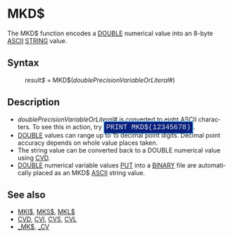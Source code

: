 <style>pre.codeide, pre.outputfixed, .outputcrt0 { background-color: #000 !important; color: #FFF !important; }</style><!DOCTYPE html>
<html class="client-nojs" dir="ltr" lang="en">
<head>
<title>MKD$ - QB64 Phoenix Edition Wiki</title>
</head>
<body class="mediawiki ltr sitedir-ltr mw-hide-empty-elt ns-0 ns-subject page-MKD rootpage-MKD skin-vector action-view skin-vector-legacy vector-feature-language-in-header-enabled vector-feature-language-in-main-page-header-disabled vector-feature-language-alert-in-sidebar-disabled vector-feature-sticky-header-disabled vector-feature-sticky-header-edit-disabled vector-feature-table-of-contents-disabled vector-feature-visual-enhancement-next-disabled">
<div class="mw-body" id="content" role="main">
<a id="top"></a>
<h1 class="firstHeading mw-first-heading" id="firstHeading"><span class="mw-page-title-main">MKD$</span></h1>
<div class="vector-body" id="bodyContent">
<div class="mw-body-content mw-content-ltr" dir="ltr" id="mw-content-text" lang="en"><div class="mw-parser-output"><p>The <a class="mw-selflink selflink">MKD$</a> function encodes a <a href="DOUBLE" title="DOUBLE">DOUBLE</a> numerical value into an 8-byte <a href="ASCII" title="ASCII">ASCII</a> <a href="STRING" title="STRING">STRING</a> value.
</p>
<h2><span class="mw-headline" id="Syntax">Syntax</span></h2>
<dl><dd><i>result$</i> = <a class="mw-selflink selflink">MKD$</a>(<i>doublePrecisionVariableOrLiteral#</i>)</dd></dl>
<p>
</p>
<h2><span class="mw-headline" id="Description">Description</span></h2>
<ul><li><i>doublePrecisionVariableOrLiteral#</i> is converted to eight ASCII characters. To see this in action, try <span style="border: 2px solid #87cefa; border-radius: 4px; padding: 4px; font-family: Courier New, monospace, Courier; font-size: 16px; white-space: nowrap; background: #082080; color: #e2e2e2;">PRINT MKD$(12345678)</span>.</li>
<li><a href="DOUBLE" title="DOUBLE">DOUBLE</a> values can range up to 15 decimal point digits. Decimal point accuracy depends on whole value places taken.</li>
<li>The string value can be converted back to a DOUBLE numerical value using <a href="CVD" title="CVD">CVD</a>.</li>
<li><a href="DOUBLE" title="DOUBLE">DOUBLE</a> numerical variable values <a href="PUT" title="PUT">PUT</a> into a <a class="mw-redirect" href="BINARY" title="BINARY">BINARY</a> file are automatically placed as an MKD$ <a href="ASCII" title="ASCII">ASCII</a> string value.</li></ul>
<p>
</p>
<h2><span class="mw-headline" id="See_also">See also</span></h2>
<ul><li><a href="MKI$" title="MKI$">MKI$</a>, <a href="MKS$" title="MKS$">MKS$</a>, <a href="MKL$" title="MKL$">MKL$</a></li>
<li><a href="CVD" title="CVD">CVD</a>, <a href="CVI" title="CVI">CVI</a>, <a href="CVS" title="CVS">CVS</a>, <a href="CVL" title="CVL">CVL</a></li>
<li><a href="MK$" title="MK$">_MK$</a>, <a href="CV" title="CV">_CV</a></li></ul>
<p>
</p>
<!-- 
NewPP limit report
Cached time: 20240714192509
Cache expiry: 86400
Reduced expiry: false
Complications: [show‐toc]
CPU time usage: 0.024 seconds
Real time usage: 0.034 seconds
Preprocessor visited node count: 29/1000000
Post‐expand include size: 833/2097152 bytes
Template argument size: 73/2097152 bytes
Highest expansion depth: 3/100
Expensive parser function count: 0/100
Unstrip recursion depth: 0/20
Unstrip post‐expand size: 0/5000000 bytes
-->
<!--
Transclusion expansion time report (%,ms,calls,template)
100.00%   19.081      1 -total
 16.93%    3.231      3 Template:Parameter
 15.14%    2.889      1 Template:InlineCode
 14.20%    2.710      1 Template:PageSyntax
 14.08%    2.687      1 Template:PageDescription
 11.83%    2.257      1 Template:PageSeeAlso
 11.34%    2.164      1 Template:PageNavigation
 11.10%    2.118      1 Template:InlineCodeEnd
-->
<!-- Saved in parser cache with key qb64pnix_mw19894-mwmb_:pcache:idhash:534-0!canonical and timestamp 20240714192509 and revision id 7344.
 -->
</div>
</div>
</div>
</div>
</body>
</html>